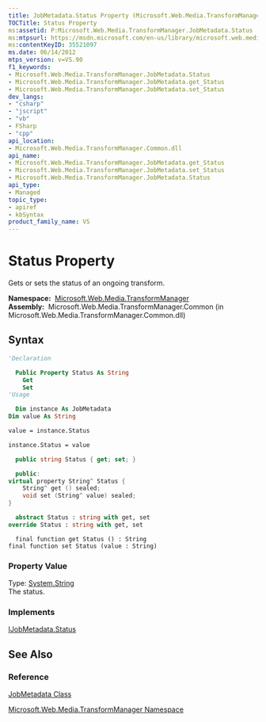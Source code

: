 ```yaml
---
title: JobMetadata.Status Property (Microsoft.Web.Media.TransformManager)
TOCTitle: Status Property
ms:assetid: P:Microsoft.Web.Media.TransformManager.JobMetadata.Status
ms:mtpsurl: https://msdn.microsoft.com/en-us/library/microsoft.web.media.transformmanager.jobmetadata.status(v=VS.90)
ms:contentKeyID: 35521097
ms.date: 06/14/2012
mtps_version: v=VS.90
f1_keywords:
- Microsoft.Web.Media.TransformManager.JobMetadata.Status
- Microsoft.Web.Media.TransformManager.JobMetadata.get_Status
- Microsoft.Web.Media.TransformManager.JobMetadata.set_Status
dev_langs:
- "csharp"
- "jscript"
- "vb"
- FSharp
- "cpp"
api_location:
- Microsoft.Web.Media.TransformManager.Common.dll
api_name:
- Microsoft.Web.Media.TransformManager.JobMetadata.get_Status
- Microsoft.Web.Media.TransformManager.JobMetadata.set_Status
- Microsoft.Web.Media.TransformManager.JobMetadata.Status
api_type:
- Managed
topic_type:
- apiref
- kbSyntax
product_family_name: VS
---
```


# Status Property

Gets or sets the status of an ongoing transform.

**Namespace:**  [Microsoft.Web.Media.TransformManager](microsoft-web-media-transformmanager-namespace.md)  
**Assembly:**  Microsoft.Web.Media.TransformManager.Common (in Microsoft.Web.Media.TransformManager.Common.dll)

## Syntax

```vb
'Declaration

  Public Property Status As String
    Get
    Set
'Usage

  Dim instance As JobMetadata
Dim value As String

value = instance.Status

instance.Status = value
```

```csharp
  public string Status { get; set; }
```

```cpp
  public:
virtual property String^ Status {
    String^ get () sealed;
    void set (String^ value) sealed;
}
```

``` fsharp
  abstract Status : string with get, set
override Status : string with get, set
```

```jscript
  final function get Status () : String
final function set Status (value : String)
```

### Property Value

Type: [System.String](https://msdn.microsoft.com/library/s1wwdcbf)  
The status.  

### Implements

[IJobMetadata.Status](ijobmetadata-status-property-microsoft-web-media-transformmanager.md)  

## See Also

### Reference

[JobMetadata Class](jobmetadata-class-microsoft-web-media-transformmanager.md)

[Microsoft.Web.Media.TransformManager Namespace](microsoft-web-media-transformmanager-namespace.md)

